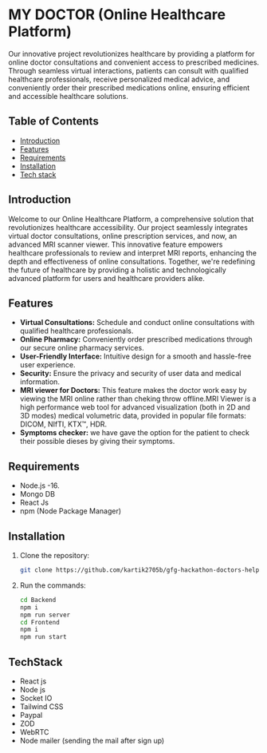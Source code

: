 
# MY DOCTOR (Online Healthcare Platform)


Our innovative project revolutionizes healthcare by providing a platform for online doctor consultations and convenient access to prescribed medicines. Through seamless virtual interactions, patients can consult with qualified healthcare professionals, receive personalized medical advice, and conveniently order their prescribed medications online, ensuring efficient and accessible healthcare solutions.

## Table of Contents

- [Introduction](#introduction)
- [Features](#features)
- [Requirements](#requirements)
- [Installation](#installation)
- [Tech stack](#techstack)



## Introduction

Welcome to our Online Healthcare Platform, a comprehensive solution that revolutionizes healthcare accessibility. Our project seamlessly integrates virtual doctor consultations, online prescription services, and now, an advanced MRI scanner viewer. This innovative feature empowers healthcare professionals to review and interpret MRI reports, enhancing the depth and effectiveness of online consultations. Together, we're redefining the future of healthcare by providing a holistic and technologically advanced platform for users and healthcare providers alike.

## Features

- **Virtual Consultations:** Schedule and conduct online consultations with qualified healthcare professionals.
- **Online Pharmacy:** Conveniently order prescribed medications through our secure online pharmacy services.
- **User-Friendly Interface:** Intuitive design for a smooth and hassle-free user experience.
- **Security:** Ensure the privacy and security of user data and medical information.
- **MRI viewer for Doctors:** This feature makes the doctor work easy by viewing the MRI online rather than cheking throw offline.MRI Viewer is a high performance web tool for advanced visualization (both in 2D and 3D modes) medical volumetric data, provided in popular file formats: DICOM, NIfTI, KTX™, HDR.
- **Symptoms checker:** we have gave the option for the patient to check their possible dieses by giving their symptoms. 


## Requirements

- Node.js -16. 
- Mongo DB
- React Js
- npm (Node Package Manager)

## Installation

1. Clone the repository:

   ```bash
   git clone https://github.com/kartik2705b/gfg-hackathon-doctors-helps.git
   
2. Run the commands:
   ```bash
   cd Backend
   npm i
   npm run server
   cd Frontend
   npm i
   npm run start 

## TechStack
- React js
- Node js
- Socket IO
- Tailwind CSS
- Paypal
- ZOD
- WebRTC
- Node mailer (sending the mail after sign up)






